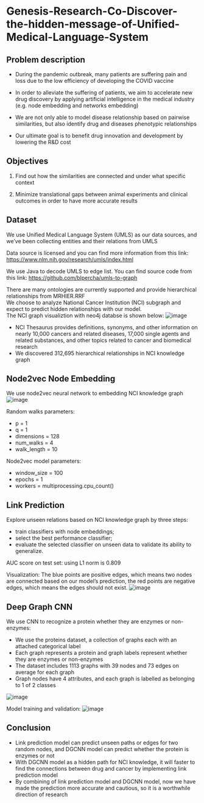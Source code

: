# Genesis-Research-Co-Discover-the-hidden-message-of-Unified-Medical-Language-System

## Problem description

- During the pandemic outbreak, many patients are suffering pain and loss due to the low efficiency of developing the COVID vaccine

- In order to alleviate the suffering of patients, we aim to accelerate new drug discovery by applying artificial intelligence in the medical industry (e.g. node embedding and networks embedding)

- We are not only able to model disease relationship based on pairwise similarities, but also identify drug and diseases phenotypic relationships

- Our ultimate goal is to benefit drug innovation and development by lowering the R&D cost

## Objectives

1. Find out how the similarities are connected and under what specific context

2. Minimize translational gaps between animal experiments and clinical outcomes  in order to have more accurate results

## Dataset

We use Unified Medical Language System (UMLS) as our data sources, and we’ve been collecting entities and their relations from UMLS

Data source is licensed and you can find more information from this link: https://www.nlm.nih.gov/research/umls/index.html

We use Java to decode UMLS to edge list. You can find source code from this link: https://github.com/blpercha/umls-to-graph

There are many ontologies are currently supported and provide hierarchical relationships from MRHIER.RRF \
We choose to analyze National Cancer Institution (NCI) subgraph and expect to predict hidden relationships with our model. 
\
The NCI graph visualiztion with neo4j databse is shown below:
![image](https://user-images.githubusercontent.com/73065775/177395527-aee81f17-f58f-421e-8bd1-b1f4cd1c868e.png)

- NCI Thesaurus provides definitions, synonyms, and other information on nearly 10,000 cancers and related diseases, 17,000 single agents and related substances, and other topics related to cancer and biomedical research
- We discovered 312,695 hierarchical relationships in NCI knowledge graph

## Node2vec Node Embedding
We use node2vec neural network to embedding NCI knowledge graph
![image](https://user-images.githubusercontent.com/73065775/177395982-9c77fcb7-a4e0-473b-a4a2-5e8041a972af.png)

Random walks parameters:
- p = 1
- q = 1
- dimensions = 128
- num_walks = 4
- walk_length = 10

Node2vec model parameters:

- window_size = 100
- epochs = 1
- workers = multiprocessing.cpu_count()

## Link Prediction

Explore unseen relations based on NCI knowledge graph by three steps:
- train classifiers with node embeddings;
- select the best performance classifier;
- evaluate the selected classifier on unseen data to validate its ability to generalize.

AUC score on test set: 
using L1 norm is 0.809

Visualization: The blue points are positive edges, which means two nodes are connected based on our model’s prediction, the red points are negative edges, which means the edges should not exist.
![image](https://user-images.githubusercontent.com/73065775/177396864-c5824181-72cb-4e15-9a68-bf51946c8259.png)

## Deep Graph CNN

We use CNN to recognize a protein whether they are enzymes or non-enzymes:

- We use the proteins dataset, a collection of graphs each with an attached categorical label
- Each graph represents a protein and graph labels represent whether they are enzymes or non-enzymes
- The dataset includes 1113 graphs with 39 nodes and 73 edges on average for each graph
- Graph nodes have 4 attributes, and each graph is labelled as belonging to 1 of 2 classes

![image](https://user-images.githubusercontent.com/73065775/177397219-cd4e7985-0161-4ff9-b6a4-ae7e704d66d5.png)

Model training and validation:
![image](https://user-images.githubusercontent.com/73065775/177397408-17ec05e0-2965-4a86-a4d2-ca97c7105161.png)

## Conclusion

- Link prediction model can predict unseen paths or edges for two random nodes, and DGCNN model can predict whether the protein is enzymes or not
- With DGCNN model as a hidden path for NCI knowledge, it will faster to find the connections between drug and cancer by implementing link prediction model
- By combining of link prediction model and DGCNN model, now we have made the prediction more accurate and cautious, so it is a worthwhile direction of research






